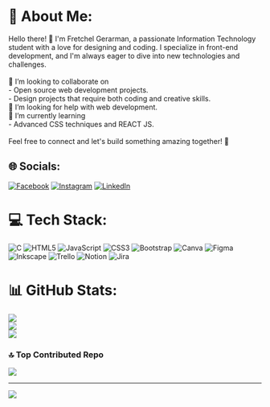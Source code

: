 # 💫 About Me:
Hello there! 👋 I'm Fretchel Gerarman, a passionate Information Technology student with a love for designing and coding. I specialize in front-end development, and I'm always eager to dive into new technologies and challenges.<br><br>👯 I’m looking to collaborate on<br>- Open source web development projects.<br>- Design projects that require both coding and creative skills.<br>🤝 I’m looking for help with web development.<br>🌱 I’m currently learning<br>- Advanced CSS techniques and REACT JS.<br><br>Feel free to connect and let's build something amazing together! 🚀


## 🌐 Socials:
[![Facebook](https://img.shields.io/badge/Facebook-%231877F2.svg?logo=Facebook&logoColor=white)](https://facebook.com/https://web.facebook.com/fretchel.gerarman.9/) [![Instagram](https://img.shields.io/badge/Instagram-%23E4405F.svg?logo=Instagram&logoColor=white)](https://instagram.com/https://www.instagram.com/chelo_chell/) [![LinkedIn](https://img.shields.io/badge/LinkedIn-%230077B5.svg?logo=linkedin&logoColor=white)](https://linkedin.com/in/https://www.linkedin.com/in/fretchel-gerarman-282b4b270/) 

# 💻 Tech Stack:
![C](https://img.shields.io/badge/c-%2300599C.svg?style=flat&logo=c&logoColor=white) ![HTML5](https://img.shields.io/badge/html5-%23E34F26.svg?style=flat&logo=html5&logoColor=white) ![JavaScript](https://img.shields.io/badge/javascript-%23323330.svg?style=flat&logo=javascript&logoColor=%23F7DF1E) ![CSS3](https://img.shields.io/badge/css3-%231572B6.svg?style=flat&logo=css3&logoColor=white) ![Bootstrap](https://img.shields.io/badge/bootstrap-%238511FA.svg?style=flat&logo=bootstrap&logoColor=white) ![Canva](https://img.shields.io/badge/Canva-%2300C4CC.svg?style=flat&logo=Canva&logoColor=white) ![Figma](https://img.shields.io/badge/figma-%23F24E1E.svg?style=flat&logo=figma&logoColor=white) ![Inkscape](https://img.shields.io/badge/Inkscape-e0e0e0?style=flat&logo=inkscape&logoColor=080A13) ![Trello](https://img.shields.io/badge/Trello-%23026AA7.svg?style=flat&logo=Trello&logoColor=white) ![Notion](https://img.shields.io/badge/Notion-%23000000.svg?style=flat&logo=notion&logoColor=white) ![Jira](https://img.shields.io/badge/jira-%230A0FFF.svg?style=flat&logo=jira&logoColor=white)
# 📊 GitHub Stats:
![](https://github-readme-stats.vercel.app/api?username=chwello&theme=darcula&hide_border=false&include_all_commits=true&count_private=true)<br/>
![](https://github-readme-streak-stats.herokuapp.com/?user=chwello&theme=darcula&hide_border=false)<br/>
![](https://github-readme-stats.vercel.app/api/top-langs/?username=chwello&theme=darcula&hide_border=false&include_all_commits=true&count_private=true&layout=compact)

### 🔝 Top Contributed Repo
![](https://github-contributor-stats.vercel.app/api?username=chwello&limit=5&theme=dark&combine_all_yearly_contributions=true)

---
[![](https://visitcount.itsvg.in/api?id=chwello&icon=2&color=7)](https://visitcount.itsvg.in)

<!-- Proudly created with GPRM ( https://gprm.itsvg.in ) -->
